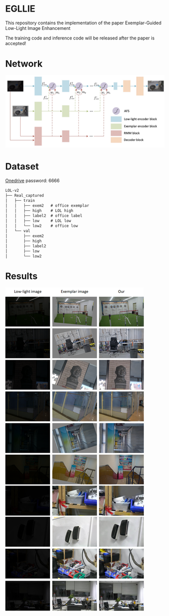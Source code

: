 # EGLLIE
This repository contains the implementation of the paper Exemplar-Guided Low-Light Image Enhancement

The training code and inference code will be released after the paper is accepted!

# Network
![](src/network.jpg)

# Dataset
[Onedrive](https://mailustceducn-my.sharepoint.com/:u:/g/personal/ymshi_mail_ustc_edu_cn/EZSJ0WYflhROmRs4BW1JhckBak2tliVdxfbf6o6JvhstIQ?e=5KvYKd) password: 6666
```
LOL-v2
├── Real_captured
│   ├── train
│   │   ├── exem2   # office exemplar
│   │   ├── high    # LOL high
│   │   ├── label2  # office label
│   │   ├── low     # LOL low
│   │   └── low2    # office low
│   └── val
│       ├── exem2
│       ├── high
│       ├── label2
│       ├── low
│       └── low2
```
# Results
![](src/result.png)